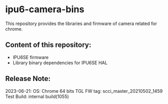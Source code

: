 # ipu6-camera-bins

This repository provides the libraries and firmware of camera related for chrome.

## Content of this repository:
* IPU6SE firmware
* Library binary dependencies for IPU6SE HAL

## Release Note:
2023-06-21:
OS:           Chrome 64 bits
TGL FW tag:   scci_master_20210502_1459
Test Build:   internal build(1055)
